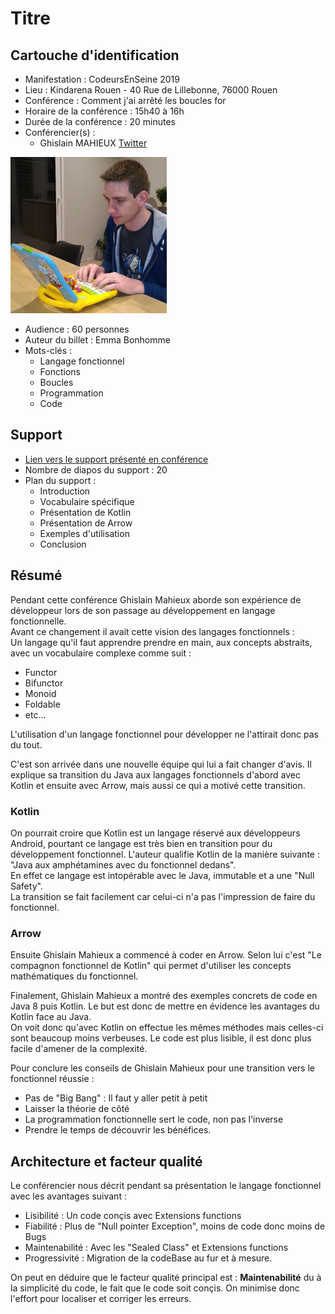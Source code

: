 # Titre

## Cartouche d'identification

 - Manifestation : CodeursEnSeine 2019
 - Lieu : Kindarena Rouen -  40 Rue de Lillebonne, 76000 Rouen
 - Conférence : Comment j'ai arrêté les boucles for
 - Horaire de la conférence : 15h40 à 16h
 - Durée de la conférence : 20 minutes
 - Conférencier(s) :
   - Ghislain MAHIEUX [Twitter](https://twitter.com/GhislainMahieux)
<img src="imgConf.jpg" width="250">

 - Audience : 60 personnes
 - Auteur du billet : Emma Bonhomme
 - Mots-clés :
   - Langage fonctionnel
   - Fonctions
   - Boucles
   - Programmation
   - Code

## Support
 - [Lien vers le support présenté en conférence](https://docs.google.com/presentation/d/1zOQ2OD_J7VpqobgA4OhXW7yqw3S7_HCFoh1roEiotuY/edit#slide=id.g65a1ebabba_1_2335)
 - Nombre de diapos du support : 20
 - Plan du support :
   - Introduction
   - Vocabulaire spécifique
   - Présentation de Kotlin
   - Présentation de Arrow
   - Exemples d'utilisation
   - Conclusion

## Résumé
Pendant cette conférence Ghislain Mahieux aborde son expérience de développeur lors de son passage au développement en langage fonctionnelle.  
Avant ce changement il avait cette vision des langages fonctionnels :  
Un langage qu'il faut apprendre prendre en main, aux concepts abstraits, avec un vocabulaire complexe comme suit :  
  - Functor
  - Bifunctor
  - Monoid
  - Foldable
  - etc...
  
L'utilisation d'un langage fonctionnel pour développer ne l'attirait donc pas du tout.  

C'est son arrivée dans une nouvelle équipe qui lui a fait changer d'avis. Il explique sa transition du Java aux langages fonctionnels d'abord avec Kotlin et ensuite avec Arrow, mais aussi ce qui a motivé cette transition.  

### Kotlin
On pourrait croire que Kotlin est un langage réservé aux développeurs Android, pourtant ce langage est très bien en transition pour du développement fonctionnel. L'auteur qualifie Kotlin de la manière suivante : "Java aux amphétamines avec du fonctionnel dedans".  
En effet ce langage est intopérable avec le Java, immutable et a une "Null Safety".  
La transition se fait facilement car celui-ci n'a pas l'impression de faire du fonctionnel.

### Arrow
Ensuite Ghislain Mahieux a commencé à coder en Arrow. Selon lui c'est "Le compagnon fonctionnel de Kotlin" qui permet d'utiliser les concepts mathématiques du fonctionnel.

Finalement, Ghislain Mahieux a montré des exemples concrets de code en Java 8 puis Kotlin. Le but est donc de mettre en évidence les avantages du Kotlin face au Java.  
On voit donc qu'avec Kotlin on effectue les mêmes méthodes mais celles-ci sont beaucoup moins verbeuses. Le code est plus lisible, il est donc plus facile d'amener de la complexité.

Pour conclure les conseils de Ghislain Mahieux pour une transition vers le fonctionnel réussie :  
  - Pas de "Big Bang" : Il faut y aller petit à petit
  - Laisser la théorie de côté
  - La programmation fonctionnelle sert le code, non pas l'inverse
  - Prendre le temps de découvrir les bénéfices.

## Architecture et facteur qualité
Le conférencier nous décrit pendant sa présentation le langage fonctionnel avec les avantages suivant :  
  - Lisibilité : Un code conçis avec Extensions functions
  - Fiabilité : Plus de "Null pointer Exception", moins de code donc moins de Bugs
  - Maintenabilité : Avec les "Sealed Class" et Extensions functions
  - Progressivité : Migration de la codeBase au fur et à mesure.
 
 On peut en déduire que le facteur qualité principal est : **Maintenabilité** du à la simplicité du code, le fait que le code soit conçis. On minimise donc l'effort pour localiser et corriger les erreurs.
